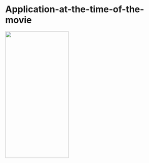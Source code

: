 ﻿# Application-at-the-time-of-the-movie

<img src="https://github.com/ali-moski/Application-at-the-time-of-the-movie/assets/163552045/ed359505-0550-471f-8775-3d09089ca490" data-canonical-src="https://github.com/ali-moski/Application-at-the-time-of-the-movie/assets/163552045/ed359505-0550-471f-8775-3d09089ca490" width="200" height="400" />
